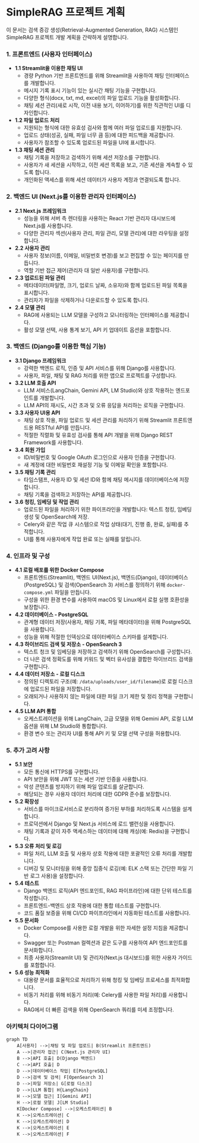 # SimpleRAG 프로젝트 계획

이 문서는 검색 증강 생성(Retrieval-Augmented Generation, RAG) 시스템인 SimpleRAG 프로젝트 개발 계획을 간략하게 설명합니다.

### 1. 프론트엔드 (사용자 인터페이스)
- **1.1 Streamlit을 이용한 채팅 UI**
  - 경량 Python 기반 프론트엔드를 위해 Streamlit을 사용하여 채팅 인터페이스를 개발합니다.
  - 메시지 기록 표시 기능이 있는 실시간 채팅 기능을 구현합니다.
  - 다양한 형식(docx, txt, md, excel)의 파일 업로드 기능을 활성화합니다.
  - 채팅 세션 관리(새로 시작, 이전 내용 보기, 이어하기)를 위한 직관적인 UI를 디자인합니다.
- **1.2 파일 업로드 처리**
  - 지원되는 형식에 대한 유효성 검사와 함께 여러 파일 업로드를 지원합니다.
  - 업로드 상태(성공, 실패, 파일 너무 큼 등)에 대한 피드백을 제공합니다.
  - 사용자가 참조할 수 있도록 업로드된 파일을 UI에 표시합니다.
- **1.3 채팅 세션 관리**
  - 채팅 기록을 저장하고 검색하기 위해 세션 저장소를 구현합니다.
  - 사용자가 새 세션을 시작하고, 이전 세션 목록을 보고, 기존 세션을 계속할 수 있도록 합니다.
  - 개인화된 액세스를 위해 세션 데이터가 사용자 계정과 연결되도록 합니다.

### 2. 백엔드 UI (Next.js를 이용한 관리자 인터페이스)
- **2.1 Next.js 프레임워크**
  - 성능을 위해 서버 측 렌더링을 사용하는 React 기반 관리자 대시보드에 Next.js를 사용합니다.
  - 다양한 관리자 섹션(사용자 관리, 파일 관리, 모델 관리)에 대한 라우팅을 설정합니다.
- **2.2 사용자 관리**
  - 사용자 정보(이름, 이메일, 비밀번호 변경)를 보고 편집할 수 있는 페이지를 만듭니다.
  - 역할 기반 접근 제어(관리자 대 일반 사용자)를 구현합니다.
- **2.3 업로드된 파일 관리**
  - 메타데이터(파일명, 크기, 업로드 날짜, 소유자)와 함께 업로드된 파일 목록을 표시합니다.
  - 관리자가 파일을 삭제하거나 다운로드할 수 있도록 합니다.
- **2.4 모델 관리**
  - RAG에 사용되는 LLM 모델을 구성하고 모니터링하는 인터페이스를 제공합니다.
  - 활성 모델 선택, 사용 통계 보기, API 키 업데이트 옵션을 포함합니다.

### 3. 백엔드 (Django를 이용한 핵심 기능)
- **3.1 Django 프레임워크**
  - 강력한 백엔드 로직, 인증 및 API 서비스를 위해 Django를 사용합니다.
  - 사용자, 파일, 채팅 및 RAG 처리를 위한 앱으로 프로젝트를 구성합니다.
- **3.2 LLM 호출 API**
  - LLM 서비스(LangChain, Gemini API, LM Studio)와 상호 작용하는 엔드포인트를 개발합니다.
  - LLM API의 재시도, 시간 초과 및 오류 응답을 처리하는 로직을 구현합니다.
- **3.3 사용자 UI용 API**
  - 채팅 상호 작용, 파일 업로드 및 세션 관리를 처리하기 위해 Streamlit 프론트엔드용 RESTful API를 만듭니다.
  - 적절한 직렬화 및 유효성 검사를 통해 API 개발을 위해 Django REST Framework를 사용합니다.
- **3.4 회원 가입**
  - ID/비밀번호 및 Google OAuth 로그인으로 사용자 인증을 구현합니다.
  - 새 계정에 대한 비밀번호 재설정 기능 및 이메일 확인을 포함합니다.
- **3.5 채팅 기록 관리**
  - 타임스탬프, 사용자 ID 및 세션 ID와 함께 채팅 메시지를 데이터베이스에 저장합니다.
  - 채팅 기록을 검색하고 저장하는 API를 제공합니다.
- **3.6 청킹, 임베딩 및 작업 관리**
  - 업로드된 파일을 처리하기 위한 파이프라인을 개발합니다: 텍스트 청킹, 임베딩 생성 및 OpenSearch에 저장.
  - Celery와 같은 작업 큐 시스템으로 작업 상태(대기, 진행 중, 완료, 실패)를 추적합니다.
  - UI를 통해 사용자에게 작업 완료 또는 실패를 알립니다.

### 4. 인프라 및 구성
- **4.1 로컬 배포를 위한 Docker Compose**
  - 프론트엔드(Streamlit), 백엔드 UI(Next.js), 백엔드(Django), 데이터베이스(PostgreSQL) 및 검색(OpenSearch 3) 서비스를 정의하기 위해 `docker-compose.yml` 파일을 만듭니다.
  - 구성을 위한 환경 변수를 사용하여 macOS 및 Linux에서 로컬 실행 호환성을 보장합니다.
- **4.2 데이터베이스 - PostgreSQL**
  - 관계형 데이터 저장(사용자, 채팅 기록, 파일 메타데이터)을 위해 PostgreSQL을 사용합니다.
  - 성능을 위해 적절한 인덱싱으로 데이터베이스 스키마를 설계합니다.
- **4.3 하이브리드 검색 및 저장소 - OpenSearch 3**
  - 텍스트 청크 및 임베딩을 저장하고 검색하기 위해 OpenSearch를 구성합니다.
  - 더 나은 검색 정확도를 위해 키워드 및 벡터 유사성을 결합한 하이브리드 검색을 구현합니다.
- **4.4 데이터 저장소 - 로컬 디스크**
  - 정의된 디렉토리 구조(예: `/data/uploads/user_id/filename`)로 로컬 디스크에 업로드된 파일을 저장합니다.
  - 오래되거나 사용하지 않는 파일에 대한 파일 크기 제한 및 정리 정책을 구현합니다.
- **4.5 LLM API 통합**
  - 오케스트레이션을 위해 LangChain, 고급 모델을 위해 Gemini API, 로컬 LLM 옵션을 위해 LM Studio와 통합합니다.
  - 환경 변수 또는 관리자 UI를 통해 API 키 및 모델 선택 구성을 허용합니다.

### 5. 추가 고려 사항
- **5.1 보안**
  - 모든 통신에 HTTPS를 구현합니다.
  - API 보안을 위해 JWT 또는 세션 기반 인증을 사용합니다.
  - 악성 콘텐츠를 방지하기 위해 파일 업로드를 살균합니다.
  - 해당되는 경우 사용자 데이터 처리에 대한 GDPR 준수를 보장합니다.
- **5.2 확장성**
  - 서비스를 마이크로서비스로 분리하여 증가된 부하를 처리하도록 시스템을 설계합니다.
  - 프로덕션에서 Django 및 Next.js 서비스에 로드 밸런싱을 사용합니다.
  - 채팅 기록과 같이 자주 액세스하는 데이터에 대해 캐싱(예: Redis)을 구현합니다.
- **5.3 오류 처리 및 로깅**
  - 파일 처리, LLM 호출 및 사용자 상호 작용에 대한 포괄적인 오류 처리를 개발합니다.
  - 디버깅 및 모니터링을 위해 중앙 집중식 로깅(예: ELK 스택 또는 간단한 파일 기반 로그 사용)을 설정합니다.
- **5.4 테스트**
  - Django 백엔드 로직(API 엔드포인트, RAG 파이프라인)에 대한 단위 테스트를 작성합니다.
  - 프론트엔드-백엔드 상호 작용에 대한 통합 테스트를 구현합니다.
  - 코드 품질 보증을 위해 CI/CD 파이프라인에서 자동화된 테스트를 사용합니다.
- **5.5 문서화**
  - Docker Compose를 사용한 로컬 개발을 위한 자세한 설정 지침을 제공합니다.
  - Swagger 또는 Postman 컬렉션과 같은 도구를 사용하여 API 엔드포인트를 문서화합니다.
  - 최종 사용자(Streamlit UI) 및 관리자(Next.js 대시보드)를 위한 사용자 가이드를 포함합니다.
- **5.6 성능 최적화**
  - 대용량 문서를 효율적으로 처리하기 위해 청킹 및 임베딩 프로세스를 최적화합니다.
  - 비동기 처리를 위해 비동기 처리(예: Celery를 사용한 파일 처리)를 사용합니다.
  - RAG에서 더 빠른 검색을 위해 OpenSearch 쿼리를 미세 조정합니다.

### 아키텍처 다이어그램

```mermaid
graph TD
    A[사용자] -->|채팅 및 파일 업로드| B(Streamlit 프론트엔드)
    A -->|관리자 접근| C(Next.js 관리자 UI)
    B -->|API 호출| D(Django 백엔드)
    C -->|API 호출| D
    D -->|데이터베이스 작업| E[PostgreSQL]
    D -->|검색 및 검색| F[OpenSearch 3]
    D -->|파일 저장소| G[로컬 디스크]
    D -->|LLM 통합| H{LangChain}
    H -->|모델 접근| I[Gemini API]
    H -->|로컬 모델| J[LM Studio]
    K[Docker Compose] -->|오케스트레이션| B
    K -->|오케스트레이션| C
    K -->|오케스트레이션| D
    K -->|오케스트레이션| E
    K -->|오케스트레이션| F
